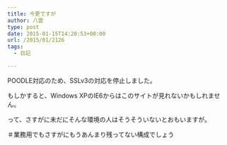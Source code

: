 ```yaml
---
title: 今更ですが
author: 八雲
type: post
date: 2015-01-15T14:20:53+00:00
url: /2015/01/2126
tags:
  - 日記

---
```

POODLE対応のため、SSLv3の対応を停止しました。
  
もしかすると、Windows XPのIE6からはこのサイトが見れないかもしれません。
  
って、さすがに未だにそんな環境の人はそうそういないとおもいますが。
  
＃業務用でもさすがにもうあんまり残ってない構成でしょう
